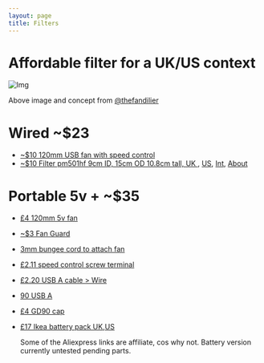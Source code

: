 ```yaml
---
layout: page
title: Filters
---
```

# Affordable filter for a UK/US context

![Img](https://raw.githubusercontent.com/rosmo-robot/rosmo-robot.github.io/c560f18de47292f9d2853b5763952330212167a6/assets/img/fans2.jpeg)

Above image and concept from [@thefandilier](https://twitter.com/TheFandelier/status/1742667052652036240)

# Wired ~$23
- [~$10 120mm USB fan with speed control](https://s.click.aliexpress.com/e/_DexuWxT)
- [~$10 Filter pm501hf 9cm ID, 15cm OD 10.8cm tall, UK ](https://www.amazon.co.uk/gp/product/B095NYMKSW), [US](https://www.amazon.com/PUREBURG-Replacement-Compatible-TaoTronics-Purifiers/dp/B08LPFWZLM), [Int](https://s.click.aliexpress.com/e/_DdaHIa1), [About](http://www.pureburg.com/index.php/our-qualifications)

# Portable 5v + ~$35
- [£4 120mm 5v fan](https://www.aliexpress.us/item/3256805969209310.html)
- [~$3 Fan Guard](https://s.click.aliexpress.com/e/_DdcIc5J)
- [3mm bungee cord to attach fan](https://s.click.aliexpress.com/e/_DDbUsep)
- [£2.11 speed control screw terminal](https://www.aliexpress.us/item/3256806217989688.html)
- [£2.20 USB A cable > Wire](https://www.aliexpress.us/item/3256804818757342.html)
- [90 USB A](https://www.aliexpress.us/item/1005005589536726.html)
- [£4 GD90 cap](https://s.click.aliexpress.com/e/_DkL8mK1)
- [£17 Ikea battery pack UK](https://www.ikea.com/gb/en/p/varmfront-power-bank-dark-blue-10555645/),[US](https://www.ikea.com/us/en/p/varmfront-portable-charger-dark-blue-00559615/)

  Some of the Aliexpress links are affiliate, cos why not. Battery version currently untested pending parts.



